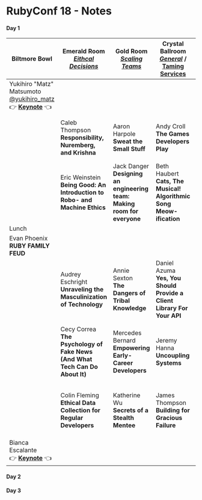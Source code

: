 # RubyConf 18 - Notes

#### Day 1

| Biltmore Bowl                                                | Emerald Room<br />*[Eithcal Decisions](https://rubyconf.org/program#track-ethical-decisions)* | Gold Room<br />*[Scaling Teams](https://rubyconf.org/program#track-scaling-teams)* | Crystal Ballroom<br />*[General](https://rubyconf.org/program#track-general)* / [Taming Services](https://rubyconf.org/program#track-taming-services) | Tiffany Room<br />*[General](https://rubyconf.org/program#track-general)* |
| ------------------------------------------------------------ | ------------------------------------------------------------ | ------------------------------------------------------------ | ------------------------------------------------------------ | ------------------------------------------------------------ |
| Yukihiro "Matz" Matsumoto [@yukihiro_matz](https://twitter.com/yukihiro_matz)<br />👉 **[Keynote]()** 👈 |                                                              |                                                              |                                                              |                                                              |
|                                                              | Caleb Thompson<br />**Responsibility, Nuremberg, and Krishna** | Aaron Harpole<br />**Sweat the Small Stuff**                 | Andy Croll<br />**The Games Developers Play**                | <br />**RubyPlot - Creating a Plotting Library for Ruby**    |
|                                                              | Eric Weinstein<br /> **Being Good: An Introduction to Robo- and Machine Ethics** | Jack Danger<br />**Designing an engineering team: Making room for everyone** | Beth Haubert<br />**Cats, The Musical! Algorithmic Song Meow-ification** | Ryan Davis<br />**Graphics and Simulations (and Games), Oh My!** |
| Lunch                                                        |                                                              |                                                              |                                                              |                                                              |
| Evan Phoenix<br />**RUBY FAMILY FEUD**                       |                                                              |                                                              |                                                              |                                                              |
|                                                              | Audrey Eschright<br />**Unraveling the Masculinization of Technology** | Annie Sexton<br />**The Dangers of Tribal Knowledge**        | Daniel Azuma<br />**Yes, You Should Provide a Client Library For Your API** | Andy Glass<br />**Ruby for Makers: Designing Physical Products With Ruby** |
|                                                              | Cecy Correa<br />**The Psychology of Fake News (And What Tech Can Do About It)** | Mercedes Bernard<br />**Empowering Early-Career Developers** | Jeremy Hanna<br />**Uncoupling Systems**                     | Jonan Scheffler<br />**Wafflebot: Cloud Connected Artificially Intelligent Waffles** |
|                                                              | Colin Fleming<br />**Ethical Data Collection for Regular Developers** | Katherine Wu<br />**Secrets of a Stealth Mentee**            | James Thompson<br />**Building for Gracious Failure**        | <br />**Ruby-us Hagrid: Writing Harry Potter with Ruby**     |
| Bianca Escalante<br />👉 **[Keynote]()** 👈                    |                                                              |                                                              |                                                              |                                                              |


#### Day 2

#### Day 3
